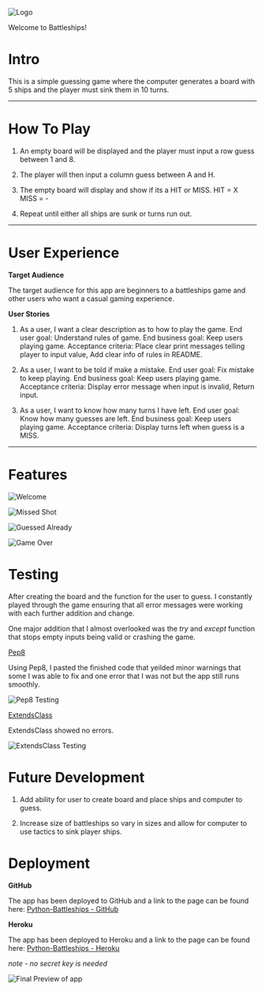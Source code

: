 ![Logo](images/Logo.png)

Welcome to Battleships!

# Intro

This is a simple guessing game where the computer generates a board with 5 ships and the player must sink them in 10 turns.

___

# How To Play

1. An empty board will be displayed and the player must input a row guess between 1 and 8.

2. The player will then input a column guess between A and H.

3. The empty board will display and show if its a HIT or MISS.
    HIT = X
    MISS = -

4. Repeat until either all ships are sunk or turns run out.

___

# User Experience

**Target Audience**

The target audience for this app are beginners to a battleships game and other users who want a casual gaming experience.

**User Stories**

1. As a user, I want a clear description as to how to play the game. End user goal: Understand rules of game. End business goal: Keep users playing game. Acceptance criteria: Place clear print messages telling player to input value, Add clear info of rules in README.

2. As a user, I want to be told if make a mistake. End user goal: Fix mistake to keep playing. End business goal: Keep users playing game. Acceptance criteria: Display error message when input is invalid, Return input.

3. As a user, I want to know how many turns I have left. End user goal: Know how many guesses are left. End business goal: Keep users playing game. Acceptance criteria: Display turns left when guess is a MISS.

___

# Features

![Welcome](images/welcome_screenshot.png)

![Missed Shot](images/missed_shot_screenshot.png)

![Guessed Already](images/guessed_already_screenshot.png)

![Game Over](images/game_over_turns_screenshot.png)

# Testing

After creating the board and the function for the user to guess. I constantly played through the game ensuring that all error messages were working with each further addition and change.

One major addition that I almost overlooked was the *try* and *except* function that stops empty inputs being valid or crashing the game.

[Pep8](http://pep8online.com/)

Using Pep8, I pasted the finished code that yeilded minor warnings that some I was able to fix and one error that I was not but the app still runs smoothly.

![Pep8 Testing](images/testing_pep8.png)

[ExtendsClass](https://extendsclass.com/python-tester.html)

ExtendsClass showed no errors.

![ExtendsClass Testing](images/testing_codechecker.png)

# Future Development

1. Add ability for user to create board and place ships and computer to guess.

2. Increase size of battleships so vary in sizes and allow for computer to use tactics to sink player ships.

# Deployment

**GitHub**

The app has been deployed to GitHub and a link to the page can be found here: [Python-Battleships - GitHub](https://github.com/mattm1346/Python-Battleships)

**Heroku**

The app has been deployed to Heroku and a link to the page can be found here: [Python-Battleships - Heroku](https://dashboard.heroku.com/apps/python-battleships)

*note - no secret key is needed*

![Final Preview of app](images/final_preview.png)